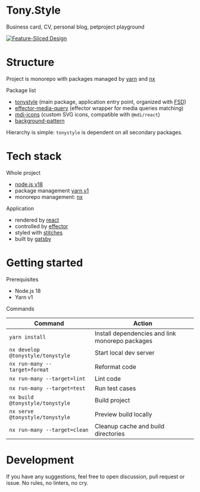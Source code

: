 # Tony.Style

Business card, CV, personal blog, petproject playground

[![Feature-Sliced Design][shields-fsd-image]](https://feature-sliced.design/)

# Structure

Project is monorepo with packages managed by [yarn](https://classic.yarnpkg.com/) and [nx](https://nx.dev/)

Package list

- [tonystyle](./packages/tonystyle) (main package, application entry point, organized
  with [FSD](https://feature-sliced.design/))
- [effector-media-query](./packages/effector-media-query) (effector wrapper for media queries matching)
- [mdi-icons](./packages/mdi-icons) (custom SVG icons, compatible with `@mdi/react`)
- [background-pattern](./packages/background-pattern)

Hierarchy is simple: `tonystyle` is dependent on all secondary packages.

# Tech stack

Whole project

- [node.js v18](https://nodejs.org/en/)
- package management [yarn v1](https://classic.yarnpkg.com/)
- monorepo management: [nx](https://nx.dev/)

Application

- rendered by [react](https://reactjs.org/)
- controlled by [effector](https://effector.dev/)
- styled with [stitches](https://stitches.dev/)
- built by [gatsby](https://gatsbyjs.com/)

# Getting started

Prerequisites

- Node.js 18
- Yarn v1

Commands

| Command                           | Action                                          |
|-----------------------------------|-------------------------------------------------|
| `yarn install`                    | Install dependencies and link monorepo packages |
| `nx develop @tonystyle/tonystyle` | Start local dev server                          |
| `nx run-many --target=format`     | Reformat code                                   |
| `nx run-many --target=lint`       | Lint code                                       |
| `nx run-many --target=test`       | Run test cases                                  |
| `nx build @tonystyle/tonystyle`   | Build project                                   |
| `nx serve @tonystyle/tonystyle`   | Preview build locally                           |
| `nx run-many --target=clean`      | Cleanup cache and build directories             |

# Development

If you have any suggestions, feel free to open discussion, pull request or issue. No rules, no linters, no cry.

[shields-fsd-image]: https://img.shields.io/badge/Feature--Sliced-Design-FFF?logoWidth=32&style=flat-square&logo=data:image/png;base64,iVBORw0KGgoAAAANSUhEUgAAACAAAAAgCAYAAABzenr0AAAACXBIWXMAAAsTAAALEwEAmpwYAAAAAXNSR0IArs4c6QAAAARnQU1BAACxjwv8YQUAAADJSURBVHgB7dfhCYMwEAXgd8UBHKHdoCOkI3SEblInaUfoCO0GbtCMkA3i5YeQH2I8OHIB/UAEeaiYx0koMhg6wVjHh8eeEVfgD0O0+xKaS0vwEuQHIvLQFGUclDUxiG6C/AhlqQNPGDrmQOrAA4Y61BV4jnzyC7U74PkFLvmFJjowoJ6AhRf4YruRP2FYC/CK9ny6zg/k/PrwijIOBSmT5Ys/uiY68Bbkw4aMz+75Q/OijIOyY2NiTroxuRcHi1BagrMg30OZeQknPcrQWNgGlSgAAAAASUVORK5CYII=
